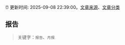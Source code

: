 :alarm_clock: 更新时间: 2025-09-08 22:39:00。[文章来源](/README.md)、[文章分类](/TAGS.md)

## 报告


> 关键字：`报告`、`月报`



